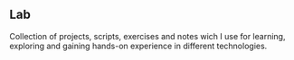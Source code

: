 ## Lab

Collection of projects, scripts, exercises and notes wich I use for learning, exploring and gaining hands-on experience in different technologies.

